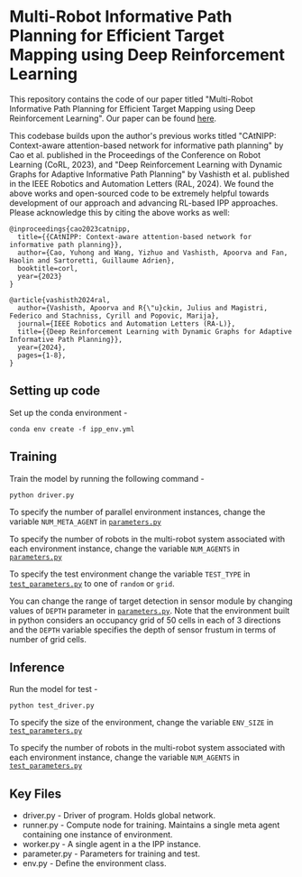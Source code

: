 # Multi-Robot Informative Path Planning for Efficient Target Mapping using Deep Reinforcement Learning

This repository contains the code of our paper titled "Multi-Robot Informative Path Planning for Efficient Target Mapping using Deep Reinforcement Learning".
Our paper can be found [here](https://arxiv.org/pdf/2409.16967).

This codebase builds upon the author's previous works titled "CAtNIPP: Context-aware attention-based network for informative path planning" by Cao et al. published in the Proceedings of the Conference on Robot Learning (CoRL, 2023), and "Deep Reinforcement Learning with Dynamic Graphs for Adaptive Informative Path Planning" by Vashisth et al. published in the IEEE Robotics and Automation Letters (RAL, 2024). 
We found the above works and open-sourced code to be extremely helpful towards development of our approach and advancing RL-based IPP approaches. Please acknowledge this by citing the above works as well:

```commandline
@inproceedings{cao2023catnipp,
  title={{CAtNIPP: Context-aware attention-based network for informative path planning}},
  author={Cao, Yuhong and Wang, Yizhuo and Vashisth, Apoorva and Fan, Haolin and Sartoretti, Guillaume Adrien},
  booktitle=corl,
  year={2023}
}

@article{vashisth2024ral,
  author={Vashisth, Apoorva and R{\"u}ckin, Julius and Magistri, Federico and Stachniss, Cyrill and Popovic, Marija},
  journal={IEEE Robotics and Automation Letters (RA-L)}, 
  title={{Deep Reinforcement Learning with Dynamic Graphs for Adaptive Informative Path Planning}}, 
  year={2024},
  pages={1-8},
}
```

## Setting up code

Set up the conda environment -

```
conda env create -f ipp_env.yml
```

## Training

Train the model by running the following command -

```
python driver.py
```
To specify the number of parallel environment instances, change the variable ```NUM_META_AGENT``` in [```parameters.py```](parameters.py)

To specify the number of robots in the multi-robot system associated with each environment instance, change the variable ```NUM_AGENTS``` in [```parameters.py```](parameters.py)

To specify the test environment change the variable ```TEST_TYPE``` in [```test_parameters.py```](test_parameters.py) to one of ```random``` or ```grid```.

You can change the range of target detection in sensor module by changing values of ```DEPTH``` parameter in [```parameters.py```](parameters.py). Note that the environment built in python considers an occupancy grid of 50 cells in each of 3 directions and the ```DEPTH``` variable specifies the depth of sensor frustum in terms of number of grid cells.

## Inference

Run the model for test -

```
python test_driver.py
```
To specify the size of the environment, change the variable ```ENV_SIZE``` in [```test_parameters.py```](parameters.py)

To specify the number of robots in the multi-robot system associated with each environment instance, change the variable ```NUM_AGENTS``` in [```test_parameters.py```](parameters.py)

## Key Files

* driver.py - Driver of program. Holds global network.
* runner.py - Compute node for training. Maintains a single meta agent containing one instance of environment.
* worker.py - A single agent in a the IPP instance.
* parameter.py - Parameters for training and test.
* env.py - Define the environment class.
